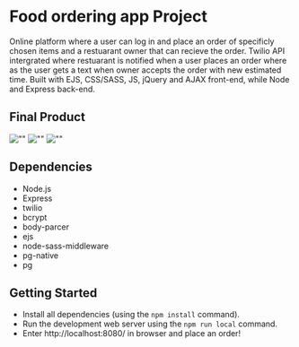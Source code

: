 # Food ordering app Project

Online platform where a user can log in and place an order of specificly chosen items and a restuarant owner that can recieve the order. Twilio API intergrated where restuarant is notified when a user places an order where as the user gets a text when owner accepts the order with new estimated time. Built with EJS, CSS/SASS, JS, jQuery and AJAX front-end, while Node and Express back-end.

## Final Product

![""]()
![""]()
![""]()

## Dependencies

- Node.js
- Express
- twilio
- bcrypt
- body-parcer
- ejs
- node-sass-middleware
- pg-native
- pg

## Getting Started

- Install all dependencies (using the `npm install` command).
- Run the development web server using the `npm run local` command.
- Enter http://localhost:8080/ in browser and place an order!